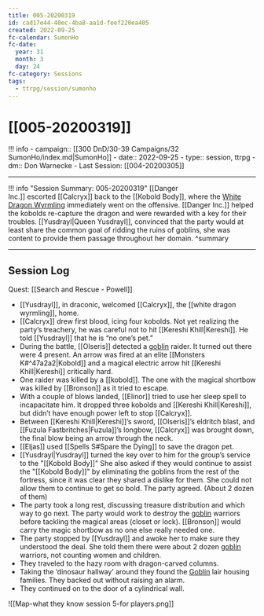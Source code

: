 ```yaml
---
title: 005-20200319
id: cad17e44-40ec-4ba8-aa1d-feef220ea405
created: 2022-09-25
fc-calendar: SumonHo
fc-date:
  year: 31
  month: 3
  day: 24
fc-category: Sessions
tags:
  - ttrpg/session/sumonho
---
```


# [[005-20200319]]

!!! info
    - campaign:: [[300 DnD/30-39 Campaigns/32 SumonHo/index.md|SumonHo]]
    - date:: 2022-09-25
    - type:: session, ttrpg
    - dm:: Don Warnecke
    - Last Session: [[004-20200305]]


---

!!! info "Session Summary: 005-20200319"
    [[Danger Inc.]] escorted [[Calcryx]] back to the [[Kobold Body]], where the [White Dragon Wyrmling](https://ddb.ac/monsters/white-dragon-wyrmling) immediately went on the offensive. [[Danger Inc.]] helped the kobolds re-capture the dragon and were rewarded with a key for their troubles. [[Yusdrayl|Queen Yusdrayl]], convinced that the party would at least share the common goal of ridding the ruins of goblins, she was content to provide them passage throughout her domain.
    ^summary

---


## Session Log


Quest: [[Search and Rescue - Powell]]

- [[Yusdrayl]], in draconic, welcomed [[Calcryx]], the [[white dragon wyrmling]], home.
- [[Calcryx]] drew first blood, icing four kobolds. Not yet realizing the party’s treachery, he was careful not to hit [[Kereshi Khill|Kereshi]]. He told [[Yusdrayl]] that he is “no one’s pet.”
- During the battle, [[Olseris]] detected a [goblin](https://ddb.ac/monsters/goblin) raider. It turned out there were 4 present. An arrow was fired at an elite [[Monsters K#^47a2a2|Kobold]] and a magical electric arrow hit [[Kereshi Khill|Kereshi]] critically hard.
- One raider was killed by a [[kobold]]. The one with the magical shortbow was killed by [[Bronson]] as it tried to escape.
- With a couple of blows landed, [[Elinor]] tried to use her sleep spell to incapacitate him. It dropped three kobolds and [[Kereshi Khill|Kereshi]], but didn’t have enough power left to stop [[Calcryx]].
- Between [[Kereshi Khill|Kereshi]]’s sword, [[Olseris]]’s eldritch blast, and [[Fuzula Fastbritches|Fuzula]]’s longbow, [[Calcryx]] was brought down, the final blow being an arrow through the neck.
- [[Eljas]] used [[Spells S#Spare the Dying]] to save the dragon pet. 
- [[Yusdrayl|Yusdrayl]] turned the key over to him for the group’s service to the "[[Kobold Body]]" She also asked if they would continue to assist the "[[Kobold Body]]" by eliminating the goblins from the rest of the fortress, since it was clear they shared a dislike for them. She could not allow them to continue to get so bold. The party agreed. (About 2 dozen of them)
- The party took a long rest, discussing treasure distribution and which way to go next. The party would work to destroy the [goblin](https://ddb.ac/monsters/goblin) warriors before tackling the magical areas (closet or lock). [[Bronson]] would carry the magic shortbow as no one else really needed one.
- The party stopped by [[Yusdrayl]] and awoke her to make sure they understood the deal. She told them there were about 2 dozen [goblin](https://ddb.ac/monsters/goblin) warriors, not counting women and children.
- They traveled to the hazy room with dragon-carved columns.
- Taking the ‘dinosaur hallway’ around they found the [Goblin](https://ddb.ac/monsters/Goblin) lair housing families. They backed out without raising an alarm.
- They continued on to the door of a cylindrical wall.

![[Map-what they know session 5-for players.png]]
